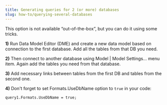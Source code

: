 ```yaml
---
title: Generating queries for 2 (or more) databases
slug: how-to/querying-several-databases
---
```



This option is not available “out-of-the-box”, but you can do it using some tricks.

**1)** Run Data Model Editor (DME) and create a new data model based on connection to the first database. Add all the tables from that DB you need.

**2)** Then connect to another database using Model | Model Settings… menu item. Again add the tables you need from that database.

**3)** Add necessary links between tables from the first DB and tables from the second one.

**4)** Don't forget to set Formats.UseDbName option to `true` in your code:

`query1.Formats.UseDbName = true;`